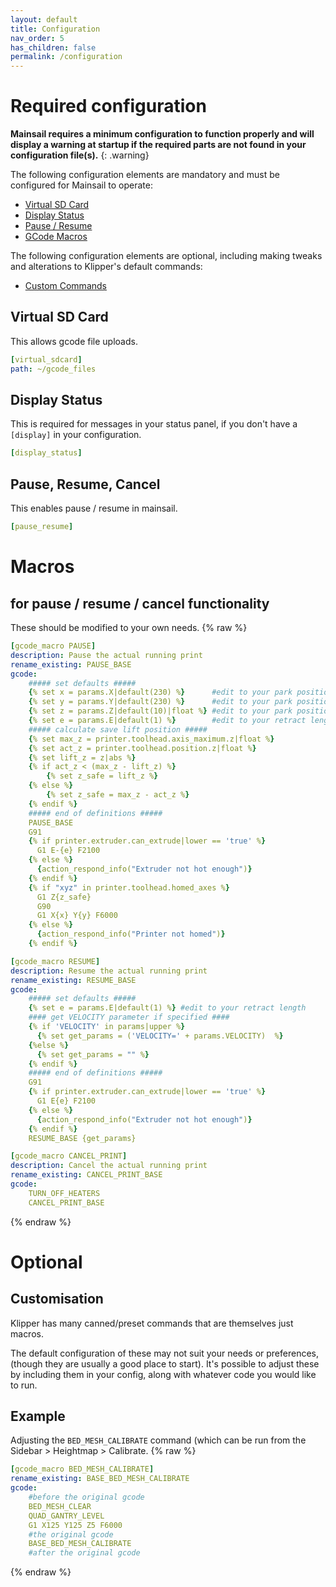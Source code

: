 ```yaml
---
layout: default
title: Configuration
nav_order: 5
has_children: false
permalink: /configuration
---
```


# Required configuration

**Mainsail requires a minimum configuration to function properly and will display a warning at startup if the required parts are not found in your configuration file(s).**
{: .warning}

The following configuration elements are mandatory and  must be configured for Mainsail to operate:

*  [Virtual SD Card](configuration#virtual_sdcard) 
*  [Display Status](configuration#display_status)
*  [Pause / Resume](configuration#pause_resume)
*  [GCode Macros](configuration#pause--resume--cancel)

The following configuration elements are optional, including making tweaks and alterations to Klipper's default commands:
*  [Custom Commands](configuration#customisation)

## Virtual SD Card
This allows gcode file uploads.
```yaml
[virtual_sdcard]
path: ~/gcode_files
```

## Display Status
This is required for messages in your status panel, if you don't have a `[display]` in your configuration.
```yaml
[display_status]
```

## Pause, Resume, Cancel
This enables pause / resume in mainsail.

```yaml
[pause_resume]
```

# Macros
## for pause / resume / cancel functionality
These should be modified to your own needs.
{% raw %}
```yaml
[gcode_macro PAUSE]
description: Pause the actual running print
rename_existing: PAUSE_BASE
gcode:
    ##### set defaults #####
    {% set x = params.X|default(230) %}      #edit to your park position
    {% set y = params.Y|default(230) %}      #edit to your park position
    {% set z = params.Z|default(10)|float %} #edit to your park position
    {% set e = params.E|default(1) %}        #edit to your retract length
    ##### calculate save lift position #####
    {% set max_z = printer.toolhead.axis_maximum.z|float %}
    {% set act_z = printer.toolhead.position.z|float %}
    {% set lift_z = z|abs %}
    {% if act_z < (max_z - lift_z) %}
        {% set z_safe = lift_z %}
    {% else %}
        {% set z_safe = max_z - act_z %}
    {% endif %}
    ##### end of definitions #####
    PAUSE_BASE
    G91
    {% if printer.extruder.can_extrude|lower == 'true' %}
      G1 E-{e} F2100
    {% else %}
      {action_respond_info("Extruder not hot enough")}
    {% endif %}
    {% if "xyz" in printer.toolhead.homed_axes %}    
      G1 Z{z_safe}
      G90
      G1 X{x} Y{y} F6000
    {% else %}
      {action_respond_info("Printer not homed")}
    {% endif %}
```

```yaml
[gcode_macro RESUME]
description: Resume the actual running print
rename_existing: RESUME_BASE
gcode:
    ##### set defaults #####
    {% set e = params.E|default(1) %} #edit to your retract length
    #### get VELOCITY parameter if specified ####
    {% if 'VELOCITY' in params|upper %}
      {% set get_params = ('VELOCITY=' + params.VELOCITY)  %}
    {%else %}
      {% set get_params = "" %}
    {% endif %}
    ##### end of definitions #####
    G91
    {% if printer.extruder.can_extrude|lower == 'true' %}
      G1 E{e} F2100
    {% else %}
      {action_respond_info("Extruder not hot enough")}
    {% endif %}  
    RESUME_BASE {get_params}
```


```yaml
[gcode_macro CANCEL_PRINT]
description: Cancel the actual running print
rename_existing: CANCEL_PRINT_BASE
gcode:
    TURN_OFF_HEATERS
    CANCEL_PRINT_BASE
```
{% endraw %}

# Optional

## Customisation
Klipper has many canned/preset commands that are themselves just macros. 

The default configuration of these may not suit your needs or preferences, (though they are usually a good place to start). It's possible to adjust these by including them in your config, along with whatever code you would like to run. 

## Example
Adjusting the `BED_MESH_CALIBRATE` command (which can be run from the Sidebar > Heightmap > Calibrate.
{% raw %}
```yaml
[gcode_macro BED_MESH_CALIBRATE]
rename_existing: BASE_BED_MESH_CALIBRATE
gcode:
    #before the original gcode
    BED_MESH_CLEAR
    QUAD_GANTRY_LEVEL
    G1 X125 Y125 Z5 F6000
    #the original gcode
    BASE_BED_MESH_CALIBRATE
    #after the original gcode
```
{% endraw %}

